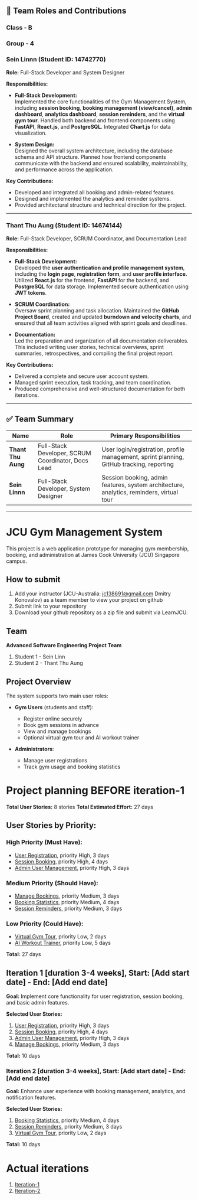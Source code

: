 ## 👥 Team Roles and Contributions

### **Class - B**
### **Group - 4**

### **Sein Linnn** (Student ID: 14742770)  
**Role:** Full-Stack Developer and System Designer  

**Responsibilities:**

- **Full-Stack Development:**  
  Implemented the core functionalities of the Gym Management System, including **session booking**, **booking management (view/cancel)**, **admin dashboard**, **analytics dashboard**, **session reminders**, and the **virtual gym tour**. Handled both backend and frontend components using **FastAPI**, **React.js**, and **PostgreSQL**. Integrated **Chart.js** for data visualization.

- **System Design:**  
  Designed the overall system architecture, including the database schema and API structure. Planned how frontend components communicate with the backend and ensured scalability, maintainability, and performance across the application.

**Key Contributions:**
- Developed and integrated all booking and admin-related features.
- Designed and implemented the analytics and reminder systems.
- Provided architectural structure and technical direction for the project.

---

### **Thant Thu Aung** (Student ID: 14674144)  
**Role:** Full-Stack Developer, SCRUM Coordinator, and Documentation Lead  

**Responsibilities:**

- **Full-Stack Development:**  
  Developed the **user authentication and profile management system**, including the **login page**, **registration form**, and **user profile interface**. Utilized **React.js** for the frontend, **FastAPI** for the backend, and **PostgreSQL** for data storage. Implemented secure authentication using **JWT tokens**.

- **SCRUM Coordination:**  
  Oversaw sprint planning and task allocation. Maintained the **GitHub Project Board**, created and updated **burndown and velocity charts**, and ensured that all team activities aligned with sprint goals and deadlines.

- **Documentation:**  
  Led the preparation and organization of all documentation deliverables. This included writing user stories, technical overviews, sprint summaries, retrospectives, and compiling the final project report.

**Key Contributions:**
- Delivered a complete and secure user account system.
- Managed sprint execution, task tracking, and team coordination.
- Produced comprehensive and well-structured documentation for both iterations.

---


## ✅ Team Summary

| Name               | Role                                                  | Primary Responsibilities                                                                 |
|--------------------|-------------------------------------------------------|------------------------------------------------------------------------------------------|
| **Thant Thu Aung** | Full-Stack Developer, SCRUM Coordinator, Docs Lead    | User login/registration, profile management, sprint planning, GitHub tracking, reporting |
| **Sein Linnn**     | Full-Stack Developer, System Designer                 | Session booking, admin features, system architecture, analytics, reminders, virtual tour |

---

# JCU Gym Management System

This project is a web application prototype for managing gym membership, booking, and administration at James Cook University (JCU) Singapore campus.

## How to submit

1. Add your instructor (JCU-Australia: jc138691@gmail.com Dmitry Konovalov) as a team member to view your project on github
2. Submit link to your repository
3. Download your github repository as a zip file and submit via LearnJCU.

## Team

**Advanced Software Engineering Project Team**
1. Student 1 - Sein Linn
2. Student 2 - Thant Thu Aung

## Project Overview

The system supports two main user roles:

- **Gym Users** (students and staff):  
  - Register online securely  
  - Book gym sessions in advance  
  - View and manage bookings  
  - Optional virtual gym tour and AI workout trainer  

- **Administrators**:  
  - Manage user registrations  
  - Track gym usage and booking statistics  

# Project planning BEFORE iteration-1

**Total User Stories:** 8 stories
**Total Estimated Effort:** 27 days

## User Stories by Priority:

### High Priority (Must Have):
* [User Registration](./user_stories/user_story_01_registration.md), priority High, 3 days 
* [Session Booking](./user_stories/user_story_02_session_booking.md), priority High, 4 days
* [Admin User Management](./user_stories/user_story_03_admin_management.md), priority High, 3 days

### Medium Priority (Should Have):
* [Manage Bookings](./user_stories/user_story_04_manage_bookings.md), priority Medium, 3 days
* [Booking Statistics](./user_stories/user_story_05_booking_statistics.md), priority Medium, 4 days
* [Session Reminders](./user_stories/user_story_06_session_reminders.md), priority Medium, 3 days

### Low Priority (Could Have):
* [Virtual Gym Tour](./user_stories/user_story_07_virtual_tour.md), priority Low, 2 days
* [AI Workout Trainer](./user_stories/user_story_08_ai_trainer.md), priority Low, 5 days

**Total:** 27 days

## Iteration 1 [duration 3-4 weeks], Start: [Add start date] - End: [Add end date]

**Goal:** Implement core functionality for user registration, session booking, and basic admin features.

**Selected User Stories:**
1. [User Registration](./user_stories/user_story_01_registration.md), priority High, 3 days 
2. [Session Booking](./user_stories/user_story_02_session_booking.md), priority High, 4 days
3. [Admin User Management](./user_stories/user_story_03_admin_management.md), priority High, 3 days
4. [Manage Bookings](./user_stories/user_story_04_manage_bookings.md), priority Medium, 3 days

**Total:** 10 days

### Iteration 2 [duration 3-4 weeks], Start: [Add start date] - End: [Add end date]

**Goal:** Enhance user experience with booking management, analytics, and notification features.

**Selected User Stories:**
1. [Booking Statistics](./user_stories/user_story_05_booking_statistics.md), priority Medium, 4 days
2. [Session Reminders](./user_stories/user_story_06_session_reminders.md), priority Medium, 3 days
3. [Virtual Gym Tour](./user_stories/user_story_07_virtual_tour.md), priority Low, 2 days

**Total:** 10 days


# Actual iterations
1. [Iteration-1](./iteration_1.md)
2. [Iteration-2](./iteration_2.md)


